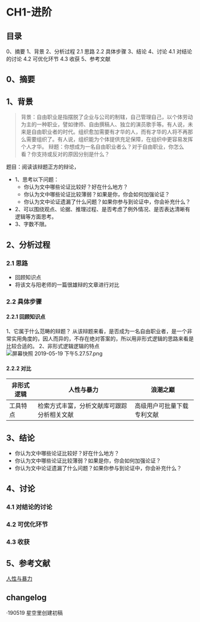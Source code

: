 # CH1-进阶

## 目录
0、摘要
1、背景
2、分析过程
2.1 思路
2.2 具体步骤
3、结论
4、讨论
4.1 对结论的讨论
4.2 可优化环节
4.3 收获
5、参考文献

## 0、摘要


## 1、背景
>背景：自由职业是指摆脱了企业与公司的制辖，自己管理自己，以个体劳动为主的一种职业，譬如律师、自由撰稿人、独立的演员歌手等。有人说，未来是自由职业者的时代。组织愈加需要有才华的人，而有才华的人将不再那么需要组织了。有人说，组织能为个体提供充足保障，在组织中更容易发挥个人才华。
辩题：你想成为一名自由职业者么？对于自由职业，你怎么看？你支持或反对的原因分别是什么？

题目：阅读该辩题正方的辩论，
- 1、思考以下问题：
     - 你认为文中哪些论证比较好？好在什么地方？
     - 你认为文中哪些论证比较薄弱？如果是你，你会如何加强论证？
     - 你认为文中论证遗漏了什么问题？如果你参与到论证中，你会补充什么？
- 2、可以围绕观点、论据、推理过程、是否考虑了例外情况、是否表达清晰有逻辑等方面思考。
- 3、字数不限。

## 2、分析过程
### 2.1 思路
- 回顾知识点
- 将该文与阳老师的一篇很雄辩的文章进行对比

### 2.2 具体步骤
#### 2.2.1 回顾知识点
  1、它属于什么范畴的辩题？
  从该辩题来看，是否成为一名自由职业者，是一个非常实用角度的，因人而异的，不存在绝对答案的，所以用非形式逻辑的思路来看是比较合适的。
  2、非形式逻辑逻辑的特点
  ![屏幕快照 2019-05-19 下午5.27.57.png](https://i.loli.net/2019/05/19/5ce121af2046910358.png)

#### 2.2.2 对比

| 非形式逻辑 | 人性与暴力 | 浪潮之巅 |
| --- | --- | --- |
| 工具特点 | 检索方式丰富，分析文献库可跟踪分析相关文献 | 高级用户可批量下载专利文献 |

## 3、结论
- 你认为文中哪些论证比较好？好在什么地方？
- 你认为文中哪些论证比较薄弱？如果是你，你会如何加强论证？
- 你认为文中论证遗漏了什么问题？如果你参与到论证中，你会补充什么？
## 4、讨论
### 4.1 对结论的讨论

### 4.2 可优化环节

### 4.3 收获

## 5、参考文献
 [人性与暴力](https://www.yangzhiping.com/psy/HumanityAndViolence.html)
## changelog
·190519 星空里创建初稿
